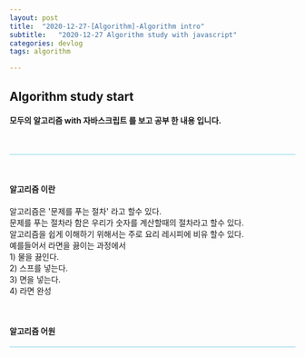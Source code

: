 ```yaml
---
layout: post
title:  "2020-12-27-[Algorithm]-Algorithm intro"
subtitle:   "2020-12-27 Algorithm study with javascript"
categories: devlog
tags: algorithm

---
```



## Algorithm study start <br/>


#### 모두의 알고리즘 with 자바스크립트 를 보고 공부 한 내용 입니다.


<br/>

<hr style="height: 1px; background: skyblue; "/>

<br/>

#### 알고리즘 이란
<p>
알고리즘은 '문제를 푸는 절차' 라고 할수 있다.
<br/>
문제를 푸는 절차라 함은 우리가 숫자를 계산할때의 절차라고 할수 있다.
<br/>
알고리즘을 쉽게 이해하기 위해서는 주로 요리 레시피에 비유 할수 있다.
<br/>
예를들어서 라면을 끓이는 과정에서
<br/>
1) 물을 끓인다.
<br/>
2) 스프를 넣는다.
<br/>
3) 면을 넣는다.
<br/>
4) 라면 완성
<br/>
</p>

<br/>

#### 알고리즘 어원

<hr style="height: 1px; background: skyblue; "/>

<br/>




<!-- <img style="float: left;" src="https://user-images.githubusercontent.com/49095304/78002312-fe1c7d00-7371-11ea-84a5-1bbc7a6df22c.JPG" width="400"/>
<br/><br/><br/><br/><br/><br/><br/> -->

